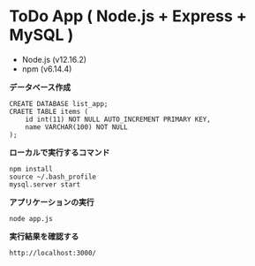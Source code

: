 # ToDo App ( Node.js + Express + MySQL )

- Node.js (v12.16.2)
- npm (v6.14.4)

**データベース作成**
```
CREATE DATABASE list_app;
CRAETE TABLE items (
    id int(11) NOT NULL AUTO_INCREMENT PRIMARY KEY,
    name VARCHAR(100) NOT NULL
);
```


**ローカルで実行するコマンド**
```
npm install
source ~/.bash_profile
mysql.server start
```

**アプリケーションの実行**
```
node app.js
```

**実行結果を確認する**
```
http://localhost:3000/
```


